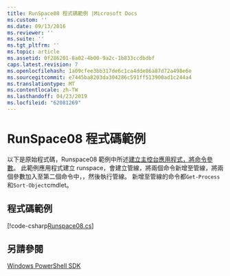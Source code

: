 ```yaml
---
title: RunSpace08 程式碼範例 |Microsoft Docs
ms.custom: ''
ms.date: 09/13/2016
ms.reviewer: ''
ms.suite: ''
ms.tgt_pltfrm: ''
ms.topic: article
ms.assetid: 0f286201-8a02-4b00-9a2c-1b833ccdbdbf
caps.latest.revision: 7
ms.openlocfilehash: 1a09cfee3bb317de6c1ca4dde86a87d72a498e6e
ms.sourcegitcommit: e7445ba8203da304286c591ff513900ad1c244a4
ms.translationtype: MT
ms.contentlocale: zh-TW
ms.lasthandoff: 04/23/2019
ms.locfileid: "62081269"
---
```

# <a name="runspace08-code-sample"></a>RunSpace08 程式碼範例

以下是原始程式碼，Runspace08 範例中所述[建立主控台應用程式，將命令參數](http://msdn.microsoft.com/en-us/848b2b46-60f1-4a86-b448-cfc7c0cccfba)。 此範例應用程式建立 runspace，會建立管線，將兩個命令新增至管線，將兩個參數加入至第二個命令中，，然後執行管線。 新增至管線的命令都`Get-Process`和`Sort-Object`cmdlet。

## <a name="code-sample"></a>程式碼範例

[!code-csharp[Runspace08.cs](../../powershell-sdk-samples/SDK-2.0/csharp/Runspace08/Runspace08.cs#L11-L86 "Runspace08.cs")]

## <a name="see-also"></a>另請參閱

[Windows PowerShell SDK](../windows-powershell-reference.md)
